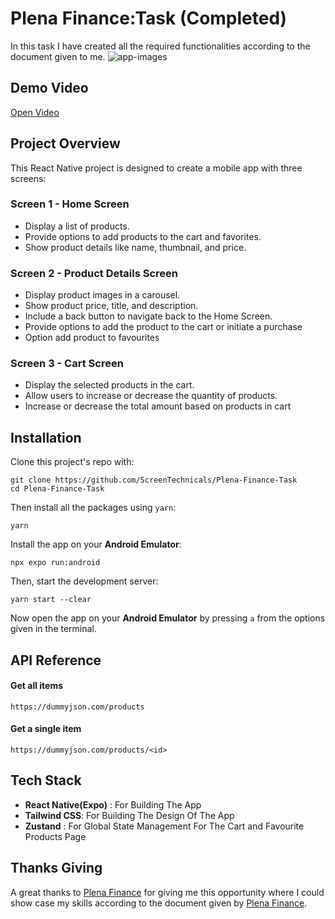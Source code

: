 
# Plena Finance:Task (Completed)
In this task I have created all the required functionalities according to the document given to me.
![app-images](https://github.com/ScreenTechnicals/Plena-Finance-Task/assets/68277286/b7b1efa4-3623-4e81-9b2e-726756cbc91e)


## Demo Video
[Open Video](https://drive.google.com/file/d/1Nv-9ZHVy2AAwe2eLSw5mc20l_W2gxyQw/view?usp=sharing)

## Project Overview 

This React Native project is designed to create a mobile app with three screens:

### Screen 1  - Home Screen
   - Display a list of products.
   - Provide options to add products to the cart and favorites.
   - Show product details like name, thumbnail, and price.
   
### Screen 2 - Product Details Screen
   - Display product images in a carousel.
   - Show product price, title, and description.
   - Include a back button to navigate back to the Home Screen.
   - Provide options to add the product to the cart or initiate a purchase
   - Option add product to favourites

### Screen 3 - Cart Screen
   - Display the selected products in the cart.
   - Allow users to increase or decrease the quantity of products.
   - Increase or decrease the total amount based on products in cart



## Installation

Clone this project's repo with:

```
git clone https://github.com/ScreenTechnicals/Plena-Finance-Task
cd Plena-Finance-Task
```
Then install all the packages using `yarn`:
```
yarn
```
Install the app on your **Android Emulator**:
```
npx expo run:android
```
Then, start the development server:
```
yarn start --clear
```
Now open the app on your **Android Emulator** by pressing `a` from the options given in the terminal.


## API Reference

#### Get all items

```
https://dummyjson.com/products
```
#### Get a single item

```
https://dummyjson.com/products/<id>
```




## Tech Stack

- **React Native(Expo)** : For Building The App
- **Tailwind CSS**: For Building The Design Of The App
- **Zustand** : For Global State Management For The Cart and Favourite Products Page





## Thanks Giving
A great thanks to [Plena Finance](https://www.plena.finance) for giving me this opportunity where I could show case my skills according to the document given by [Plena Finance](https://www.plena.finance).
